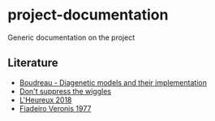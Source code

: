 # project-documentation
Generic documentation on the project

## Literature
- [Boudreau - Diagenetic models and their implementation](https://www.researchgate.net/profile/Bernard-Boudreau/publication/235335761_Diagenetic_models_and_their_implementation_modelling_transport_and_reactions_in_aquatic_sediments/links/0fcfd510fd916cfdde000000/Diagenetic-models-and-their-implementation-modelling-transport-and-reactions-in-aquatic-sediments.pdf)
- [Don't suppress the wiggles](https://www.sciencedirect.com/science/article/abs/pii/0045793081900268)
- [L'Heureux 2018](https://www.hindawi.com/journals/geofluids/2018/4968315/)
- [Fiadeiro Veronis 1977](https://www.tandfonline.com/doi/pdf/10.3402/tellusa.v29i6.11385)
